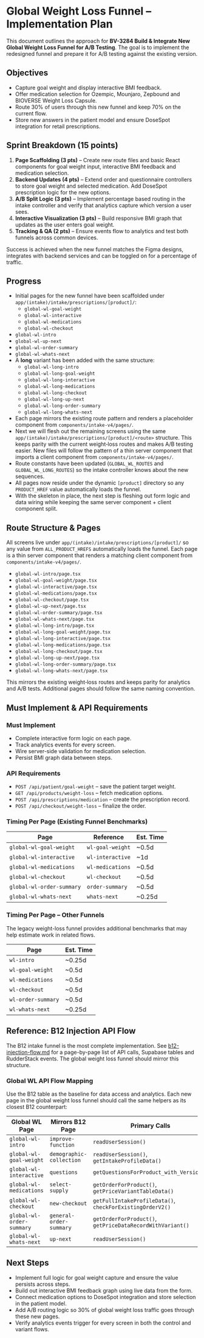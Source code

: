 # Global Weight Loss Funnel – Implementation Plan

This document outlines the approach for **BV-3284 Build & Integrate New Global Weight Loss Funnel for A/B Testing**. The goal is to implement the redesigned funnel and prepare it for A/B testing against the existing version.

## Objectives

- Capture goal weight and display interactive BMI feedback.
- Offer medication selection for Ozempic, Mounjaro, Zepbound and BIOVERSE Weight Loss Capsule.
- Route 30% of users through this new funnel and keep 70% on the current flow.
- Store new answers in the patient model and ensure DoseSpot integration for retail prescriptions.

## Sprint Breakdown (15 points)

1. **Page Scaffolding (3 pts)** – Create new route files and basic React components for goal weight input, interactive BMI feedback and medication selection.
2. **Backend Updates (4 pts)** – Extend order and questionnaire controllers to store goal weight and selected medication. Add DoseSpot prescription logic for the new options.
3. **A/B Split Logic (3 pts)** – Implement percentage based routing in the intake controller and verify that analytics capture which version a user sees.
4. **Interactive Visualization (3 pts)** – Build responsive BMI graph that updates as the user enters goal weight.
5. **Tracking & QA (2 pts)** – Ensure events flow to analytics and test both funnels across common devices.

Success is achieved when the new funnel matches the Figma designs, integrates with backend services and can be toggled on for a percentage of traffic.

## Progress

- Initial pages for the new funnel have been scaffolded under `app/(intake)/intake/prescriptions/[product]/`:
  - `global-wl-goal-weight`
  - `global-wl-interactive`
  - `global-wl-medications`
  - `global-wl-checkout`
- `global-wl-intro`
- `global-wl-up-next`
- `global-wl-order-summary`
- `global-wl-whats-next`
- A **long** variant has been added with the same structure:
  - `global-wl-long-intro`
  - `global-wl-long-goal-weight`
  - `global-wl-long-interactive`
  - `global-wl-long-medications`
  - `global-wl-long-checkout`
  - `global-wl-long-up-next`
  - `global-wl-long-order-summary`
  - `global-wl-long-whats-next`
- Each page mirrors the existing route pattern and renders a placeholder component from `components/intake-v4/pages/`.
- Next we will flesh out the remaining screens using the same `app/(intake)/intake/prescriptions/[product]/<route>` structure. This keeps parity with the current weight‑loss routes and makes A/B testing easier. New files will follow the pattern of a thin server component that imports a client component from `components/intake-v4/pages/`.
- Route constants have been updated (`GLOBAL_WL_ROUTES` and `GLOBAL_WL_LONG_ROUTES`) so the intake controller knows about the new sequences.
- All pages now reside under the dynamic `[product]` directory so any `PRODUCT_HREF` value automatically loads the funnel.
- With the skeleton in place, the next step is fleshing out form logic and data wiring while keeping the same server component + client component split.

## Route Structure & Pages

All screens live under `app/(intake)/intake/prescriptions/[product]/` so any value from `ALL_PRODUCT_HREFS` automatically loads the funnel. Each page is a thin server component that renders a matching client component from `components/intake-v4/pages/`.

- `global-wl-intro/page.tsx`
- `global-wl-goal-weight/page.tsx`
- `global-wl-interactive/page.tsx`
- `global-wl-medications/page.tsx`
- `global-wl-checkout/page.tsx`
- `global-wl-up-next/page.tsx`
- `global-wl-order-summary/page.tsx`
- `global-wl-whats-next/page.tsx`
- `global-wl-long-intro/page.tsx`
- `global-wl-long-goal-weight/page.tsx`
- `global-wl-long-interactive/page.tsx`
- `global-wl-long-medications/page.tsx`
- `global-wl-long-checkout/page.tsx`
- `global-wl-long-up-next/page.tsx`
- `global-wl-long-order-summary/page.tsx`
- `global-wl-long-whats-next/page.tsx`

This mirrors the existing weight‑loss routes and keeps parity for analytics and A/B tests. Additional pages should follow the same naming convention.

## Must Implement & API Requirements

### Must Implement

- Complete interactive form logic on each page.
- Track analytics events for every screen.
- Wire server-side validation for medication selection.
- Persist BMI graph data between steps.

### API Requirements

- `POST /api/patient/goal-weight` – save the patient target weight.
- `GET /api/products/weight-loss` – fetch medication options.
- `POST /api/prescriptions/medication` – create the prescription record.
- `POST /api/checkout/weight-loss` – finalize the order.

### Timing Per Page (Existing Funnel Benchmarks)

| Page | Reference | Est. Time |
| --- | --- | --- |
| `global-wl-goal-weight` | `wl-goal-weight` | ~0.5d |
| `global-wl-interactive` | `wl-interactive` | ~1d |
| `global-wl-medications` | `wl-medications` | ~0.5d |
| `global-wl-checkout` | `wl-checkout` | ~0.5d |
| `global-wl-order-summary` | `order-summary` | ~0.5d |
| `global-wl-whats-next` | `whats-next` | ~0.25d |

### Timing Per Page – Other Funnels

The legacy weight-loss funnel provides additional benchmarks that may help
estimate work in related flows.

| Page | Est. Time |
| --- | --- |
| `wl-intro` | ~0.25d |
| `wl-goal-weight` | ~0.5d |
| `wl-medications` | ~0.5d |
| `wl-checkout` | ~0.5d |
| `wl-order-summary` | ~0.5d |
| `wl-whats-next` | ~0.25d |
## Reference: B12 Injection API Flow

The B12 intake funnel is the most complete implementation. See [b12-injection-flow.md](./b12-injection-flow.md) for a page-by-page list of API calls, Supabase tables and RudderStack events. The global weight loss funnel should mirror this structure.

### Global WL API Flow Mapping

Use the B12 table as the baseline for data access and analytics. Each new page in the global weight loss funnel should call the same helpers as its closest B12 counterpart:

| Global WL Page | Mirrors B12 Page | Primary Calls |
| --- | --- | --- |
| `global-wl-intro` | `improve-function` | `readUserSession()` |
| `global-wl-goal-weight` | `demographic-collection` | `readUserSession()`, `getIntakeProfileData()` |
| `global-wl-interactive` | `questions` | `getQuestionsForProduct_with_Version()` |
| `global-wl-medications` | `select-supply` | `getOrderForProduct()`, `getPriceVariantTableData()` |
| `global-wl-checkout` | `new-checkout` | `getFullIntakeProfileData()`, `checkForExistingOrderV2()` |
| `global-wl-order-summary` | `general-order-summary` | `getOrderForProduct()`, `getPriceDataRecordWithVariant()` |
| `global-wl-whats-next` | `up-next` | `readUserSession()` |


## Next Steps

- Implement full logic for goal weight capture and ensure the value persists across steps.
- Build out interactive BMI feedback graph using live data from the form.
- Connect medication options to DoseSpot integration and store selection in the patient model.
- Add A/B routing logic so 30% of global weight loss traffic goes through these new pages.
- Verify analytics events trigger for every screen in both the control and variant flows.
